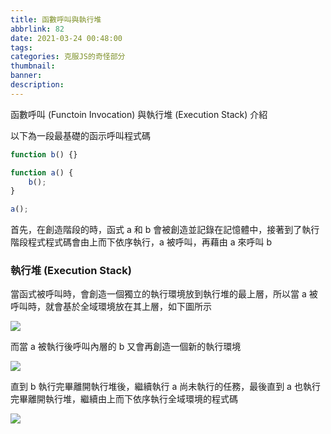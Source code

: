```yaml
---
title: 函數呼叫與執行堆
abbrlink: 82
date: 2021-03-24 00:48:00
tags:
categories: 克服JS的奇怪部分
thumbnail:
banner:
description:
---
```


函數呼叫 (Functoin Invocation) 與執行堆 (Execution Stack) 介紹

<!-- more -->

以下為一段最基礎的函示呼叫程式碼

```js
function b() {}

function a() {
    b();
}

a();
```

首先，在創造階段的時，函式 a 和 b 會被創造並記錄在記憶體中，接著到了執行階段程式程式碼會由上而下依序執行，a 被呼叫，再藉由 a 來呼叫 b

### 執行堆 (Execution Stack)

當函式被呼叫時，會創造一個獨立的執行環境放到執行堆的最上層，所以當 a 被呼叫時，就會基於全域環境放在其上層，如下圖所示

![](執行堆a.PNG)

而當 a 被執行後呼叫內層的 b 又會再創造一個新的執行環境

![](執行堆b.PNG)

直到 b 執行完畢離開執行堆後，繼續執行 a 尚未執行的任務，最後直到 a 也執行完畢離開執行堆，繼續由上而下依序執行全域環境的程式碼

![](執行堆.PNG)

